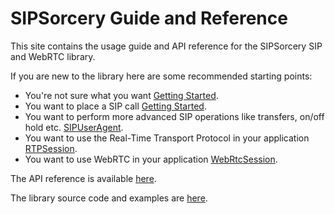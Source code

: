 # **SIPSorcery Guide and Reference**

This site contains the usage guide and API reference for the SIPSorcery SIP and WebRTC library.

If you are new to the library here are some recommended starting points:

 - You're not sure what you want [Getting Started](articles/intro.md).
 - You want to place a SIP call [Getting Started](articles/intro.md).
 - You want to perform more advanced SIP operations like transfers, on/off hold etc. [SIPUserAgent](articles/sipuseragent.md).
 - You want to use the Real-Time Transport Protocol in your application [RTPSession](articles/rtpsession.md).
 - You want to use WebRTC in your application [WebRtcSession](articles/webrtcsession.md).

The API reference is available [here](api/index.md).

The library source code and examples are [here](https://github.com/sipsorcery/sipsorcery).

